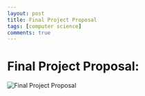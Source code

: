 ```yaml
---
layout: post
title: Final Project Proposal
tags: [computer science]
comments: true
---
```

# Final Project Proposal: 

![Final Project Proposal](https://cfiredancing.github.io/img/gender_reveal_pillow.jpg)
